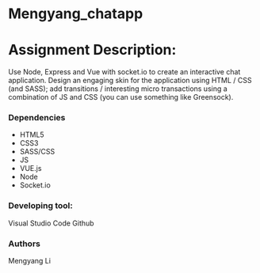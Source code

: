 # Mengyang_chatapp

# Assignment Description:
Use Node, Express and Vue with socket.io to create an interactive chat application. Design an
engaging skin for the application using HTML / CSS (and SASS); add transitions / interesting
micro transactions using a combination of JS and CSS (you can use something like Greensock).

### Dependencies
* HTML5
* CSS3
* SASS/CSS
* JS
* VUE.js
* Node
* Socket.io

### Developing tool:
Visual Studio Code
Github


### Authors
Mengyang Li
